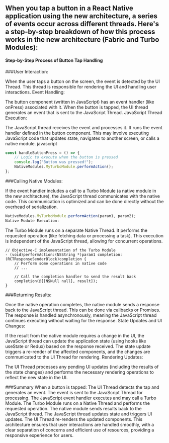 
## When you tap a button in a React Native application using the new architecture, a series of events occur across different threads. Here's a step-by-step breakdown of how this process works in the new architecture (Fabric and Turbo Modules):

#### Step-by-Step Process of Button Tap Handling

###User Interaction:

When the user taps a button on the screen, the event is detected by the UI Thread. This thread is responsible for rendering the UI and handling user interactions.
Event Handling:

The button component (written in JavaScript) has an event handler (like onPress) associated with it. When the button is tapped, the UI thread generates an event that is sent to the JavaScript Thread.
JavaScript Thread Execution:

The JavaScript thread receives the event and processes it. It runs the event handler defined in the button component. This may involve executing JavaScript code that updates state, navigates to another screen, or calls a native module.
javascript
```js
const handleButtonPress = () => {
    // Logic to execute when the button is pressed
    console.log("Button was pressed!");
    NativeModules.MyTurboModule.performAction();
};
```

###Calling Native Modules:

If the event handler includes a call to a Turbo Module (a native module in the new architecture), the JavaScript thread communicates with the native code. This communication is optimized and can be done directly without the overhead of serialization.

```javascript
NativeModules.MyTurboModule.performAction(param1, param2);
Native Module Execution:
```

The Turbo Module runs on a separate Native Thread. It performs the requested operation (like fetching data or processing a task). This execution is independent of the JavaScript thread, allowing for concurrent operations.
```objc
// Objective-C implementation of the Turbo Module
- (void)performAction:(NSString *)param1 completion:(RCTResponseSenderBlock)completion {
    // Perform some operations in native code
    // ...

    // Call the completion handler to send the result back
    completion(@[[NSNull null], result]);
}
```
###Returning Results:

Once the native operation completes, the native module sends a response back to the JavaScript thread. This can be done via callbacks or Promises. The response is handled asynchronously, meaning the JavaScript thread continues executing without waiting for the response.
State Updates and UI Changes:

If the result from the native module requires a change in the UI, the JavaScript thread can update the application state (using hooks like useState or Redux) based on the response received.
The state update triggers a re-render of the affected components, and the changes are communicated to the UI Thread for rendering.
Rendering Updates:

The UI Thread processes any pending UI updates (including the results of the state changes) and performs the necessary rendering operations to reflect the new state in the UI.

###Summary
When a button is tapped:
The UI Thread detects the tap and generates an event.
The event is sent to the JavaScript Thread for processing.
The JavaScript event handler executes and may call a Turbo Module.
The Turbo Module runs on a Native Thread and performs the requested operation.
The native module sends results back to the JavaScript thread.
The JavaScript thread updates state and triggers UI updates.
The UI Thread re-renders the updated components.
This architecture ensures that user interactions are handled smoothly, with a clear separation of concerns and efficient use of resources, providing a responsive experience for users.
